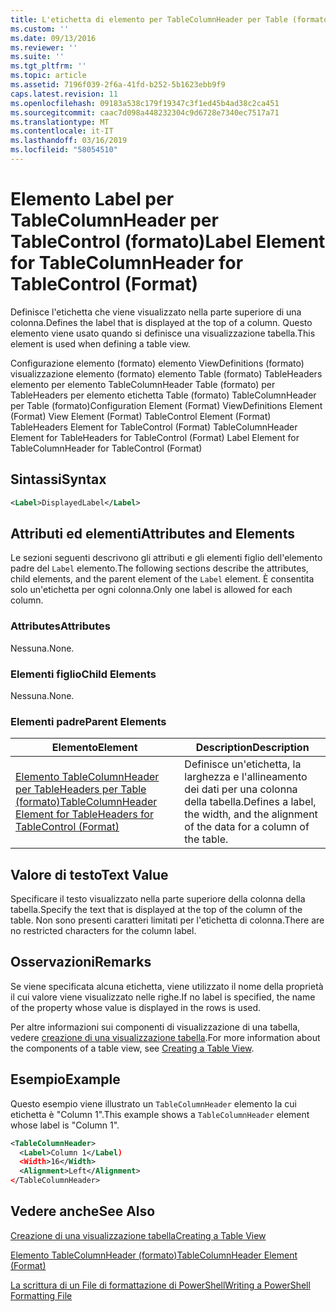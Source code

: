 ```yaml
---
title: L'etichetta di elemento per TableColumnHeader per Table (formato) | Microsoft Docs
ms.custom: ''
ms.date: 09/13/2016
ms.reviewer: ''
ms.suite: ''
ms.tgt_pltfrm: ''
ms.topic: article
ms.assetid: 7196f039-2f6a-41fd-b252-5b1623ebb9f9
caps.latest.revision: 11
ms.openlocfilehash: 09183a538c179f19347c3f1ed45b4ad38c2ca451
ms.sourcegitcommit: caac7d098a448232304c9d6728e7340ec7517a71
ms.translationtype: MT
ms.contentlocale: it-IT
ms.lasthandoff: 03/16/2019
ms.locfileid: "58054510"
---
```

# <a name="label-element-for-tablecolumnheader-for-tablecontrol-format"></a><span data-ttu-id="0db8f-102">Elemento Label per TableColumnHeader per TableControl (formato)</span><span class="sxs-lookup"><span data-stu-id="0db8f-102">Label Element for TableColumnHeader for TableControl (Format)</span></span>

<span data-ttu-id="0db8f-103">Definisce l'etichetta che viene visualizzato nella parte superiore di una colonna.</span><span class="sxs-lookup"><span data-stu-id="0db8f-103">Defines the label that is displayed at the top of a column.</span></span> <span data-ttu-id="0db8f-104">Questo elemento viene usato quando si definisce una visualizzazione tabella.</span><span class="sxs-lookup"><span data-stu-id="0db8f-104">This element is used when defining a table view.</span></span>

<span data-ttu-id="0db8f-105">Configurazione elemento (formato) elemento ViewDefinitions (formato) visualizzazione elemento (formato) elemento Table (formato) TableHeaders elemento per elemento TableColumnHeader Table (formato) per TableHeaders per elemento etichetta Table (formato) TableColumnHeader per Table (formato)</span><span class="sxs-lookup"><span data-stu-id="0db8f-105">Configuration Element (Format) ViewDefinitions Element (Format) View Element (Format) TableControl Element (Format) TableHeaders Element for TableControl (Format) TableColumnHeader Element for TableHeaders for TableControl (Format) Label Element  for TableColumnHeader for TableControl (Format)</span></span>

## <a name="syntax"></a><span data-ttu-id="0db8f-106">Sintassi</span><span class="sxs-lookup"><span data-stu-id="0db8f-106">Syntax</span></span>

```xml
<Label>DisplayedLabel</Label>

```

## <a name="attributes-and-elements"></a><span data-ttu-id="0db8f-107">Attributi ed elementi</span><span class="sxs-lookup"><span data-stu-id="0db8f-107">Attributes and Elements</span></span>

<span data-ttu-id="0db8f-108">Le sezioni seguenti descrivono gli attributi e gli elementi figlio dell'elemento padre del `Label` elemento.</span><span class="sxs-lookup"><span data-stu-id="0db8f-108">The following sections describe the attributes, child elements, and the parent element of the `Label` element.</span></span> <span data-ttu-id="0db8f-109">È consentita solo un'etichetta per ogni colonna.</span><span class="sxs-lookup"><span data-stu-id="0db8f-109">Only one label is allowed for each column.</span></span>

### <a name="attributes"></a><span data-ttu-id="0db8f-110">Attributes</span><span class="sxs-lookup"><span data-stu-id="0db8f-110">Attributes</span></span>

<span data-ttu-id="0db8f-111">Nessuna.</span><span class="sxs-lookup"><span data-stu-id="0db8f-111">None.</span></span>

### <a name="child-elements"></a><span data-ttu-id="0db8f-112">Elementi figlio</span><span class="sxs-lookup"><span data-stu-id="0db8f-112">Child Elements</span></span>

<span data-ttu-id="0db8f-113">Nessuna.</span><span class="sxs-lookup"><span data-stu-id="0db8f-113">None.</span></span>

### <a name="parent-elements"></a><span data-ttu-id="0db8f-114">Elementi padre</span><span class="sxs-lookup"><span data-stu-id="0db8f-114">Parent Elements</span></span>

|<span data-ttu-id="0db8f-115">Elemento</span><span class="sxs-lookup"><span data-stu-id="0db8f-115">Element</span></span>|<span data-ttu-id="0db8f-116">Description</span><span class="sxs-lookup"><span data-stu-id="0db8f-116">Description</span></span>|
|-------------|-----------------|
|[<span data-ttu-id="0db8f-117">Elemento TableColumnHeader per TableHeaders per Table (formato)</span><span class="sxs-lookup"><span data-stu-id="0db8f-117">TableColumnHeader Element for TableHeaders for TableControl  (Format)</span></span>](./tablecolumnheader-element-format.md)|<span data-ttu-id="0db8f-118">Definisce un'etichetta, la larghezza e l'allineamento dei dati per una colonna della tabella.</span><span class="sxs-lookup"><span data-stu-id="0db8f-118">Defines a label, the width, and the alignment of the data for a column of the table.</span></span>|

## <a name="text-value"></a><span data-ttu-id="0db8f-119">Valore di testo</span><span class="sxs-lookup"><span data-stu-id="0db8f-119">Text Value</span></span>

<span data-ttu-id="0db8f-120">Specificare il testo visualizzato nella parte superiore della colonna della tabella.</span><span class="sxs-lookup"><span data-stu-id="0db8f-120">Specify the text that is displayed at the top of the column of the table.</span></span> <span data-ttu-id="0db8f-121">Non sono presenti caratteri limitati per l'etichetta di colonna.</span><span class="sxs-lookup"><span data-stu-id="0db8f-121">There are no restricted characters for the column label.</span></span>

## <a name="remarks"></a><span data-ttu-id="0db8f-122">Osservazioni</span><span class="sxs-lookup"><span data-stu-id="0db8f-122">Remarks</span></span>

<span data-ttu-id="0db8f-123">Se viene specificata alcuna etichetta, viene utilizzato il nome della proprietà il cui valore viene visualizzato nelle righe.</span><span class="sxs-lookup"><span data-stu-id="0db8f-123">If no label is specified, the name of the property whose value is displayed in the rows is used.</span></span>

<span data-ttu-id="0db8f-124">Per altre informazioni sui componenti di visualizzazione di una tabella, vedere [creazione di una visualizzazione tabella](./creating-a-table-view.md).</span><span class="sxs-lookup"><span data-stu-id="0db8f-124">For more information about the components of a table view, see [Creating a Table View](./creating-a-table-view.md).</span></span>

## <a name="example"></a><span data-ttu-id="0db8f-125">Esempio</span><span class="sxs-lookup"><span data-stu-id="0db8f-125">Example</span></span>

<span data-ttu-id="0db8f-126">Questo esempio viene illustrato un `TableColumnHeader` elemento la cui etichetta è "Column 1".</span><span class="sxs-lookup"><span data-stu-id="0db8f-126">This example shows a `TableColumnHeader` element whose label is "Column 1".</span></span>

```xml
<TableColumnHeader>
  <Label>Column 1</Label)
  <Width>16</Width>
  <Alignment>Left</Alignment>
</TableColumnHeader>
```

## <a name="see-also"></a><span data-ttu-id="0db8f-127">Vedere anche</span><span class="sxs-lookup"><span data-stu-id="0db8f-127">See Also</span></span>

[<span data-ttu-id="0db8f-128">Creazione di una visualizzazione tabella</span><span class="sxs-lookup"><span data-stu-id="0db8f-128">Creating a Table View</span></span>](./creating-a-table-view.md)

[<span data-ttu-id="0db8f-129">Elemento TableColumnHeader (formato)</span><span class="sxs-lookup"><span data-stu-id="0db8f-129">TableColumnHeader Element (Format)</span></span>](./tablecolumnheader-element-format.md)

[<span data-ttu-id="0db8f-130">La scrittura di un File di formattazione di PowerShell</span><span class="sxs-lookup"><span data-stu-id="0db8f-130">Writing a PowerShell Formatting File</span></span>](./writing-a-powershell-formatting-file.md)
